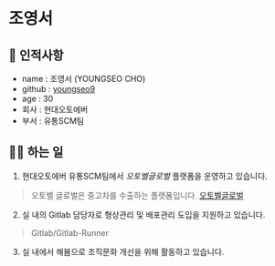 # 조영서

## 🥸 인적사항

- name : 조영서 (YOUNGSEO CHO)
- github : [youngseo9](https://github.com/youngseo9)
- age : 30
- 회사 : 현대오토에버
- 부서 : 유통SCM팀


## 👩‍💻 하는 일

1. 현대오토에버 유통SCM팀에서 *오토벨글로벌* 플랫폼을 운영하고 있습니다.
> 오토벨 글로벌은 중고차를 수출하는 플랫폼입니다.
[오토벨글로벌](https://www.autobellglobal.com/)
2. 실 내의 Gitlab 담당자로 형상관리 및 배포관리 도입을 지원하고 있습니다.
>  Gitlab/Gitlab-Runner
3. 실 내에서 해봄으로 조직문화 개선을 위해 활동하고 있습니다.

